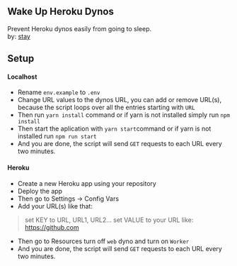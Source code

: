 ## Wake Up Heroku Dynos

Prevent Heroku dynos easily from going to sleep.
<br />
by: [stay](https://stayy.xyz/)

## Setup

#### Localhost

- Rename `env.example` to `.env`
- Change URL values to the dynos URL, you can add or remove URL(s), because the script loops over all the entries starting with `URL`
- Then run `yarn install` command or if yarn is not installed simply run `npm install`
- Then start the aplication with `yarn start`command or if yarn is not installed run `npm run start`
- And you are done, the script will send `GET` requests to each URL every two minutes.

#### Heroku

- Create a new Heroku app using your repository
- Deploy the app
- Then go to Settings -> Config Vars
- Add your URL(s) like that:

> set KEY to URL, URL1, URL2...
> set VALUE to your URL like: https://github.com

- Then go to Resources turn off `web` dyno and turn on `Worker`
- And you are done, the script will send `GET` requests to each URL every two minutes.
